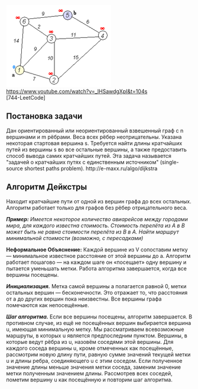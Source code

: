 ![](Dijkstra_Animation.gif)  
https://www.youtube.com/watch?v=_lHSawdgXpI&t=104s  
[744-LeetCode]  
<h2>Постановка задачи</h2>  
Дан ориентированный или неориентированный взвешенный граф с n вершинами и m рёбрами. 
Веса всех рёбер неотрицательны. Указана некоторая стартовая вершина s. Требуется 
найти длины кратчайших путей из вершины s во все остальные вершины, а также предоставить 
способ вывода самих кратчайших путей.
Эта задача называется "задачей о кратчайших путях с единственным источником" 
(single-source shortest paths problem).
http://e-maxx.ru/algo/dijkstra

<h2>Алгоритм Дейкстры</h2>

Находит кратчайшие пути от одной из вершин графа до всех остальных.
Алгоритм работает только для графов без рёбер отрицательного веса.

***Пример:**
Имеется некоторое количество авиарейсов между городами мира, для каждого известна стоимость. 
Стоимость перелёта из A в B может быть не равна стоимости перелёта из B в A. 
Найти маршрут минимальной стоимости (возможно, с пересадками)*


**Неформальное Объяснение:**
Каждой вершине из V сопоставим метку — минимальное известное расстояние от этой вершины до a.
Алгоритм работает пошагово — на каждом шаге он «посещает» одну вершину и пытается уменьшать метки.
Работа алгоритма завершается, когда все вершины посещены.

***Инициализация.***
Метка самой вершины a полагается равной 0, метки остальных вершин — бесконечности.
Это отражает то, что расстояния от a до других вершин пока неизвестны.
Все вершины графа помечаются как непосещённые.

***Шаг алгоритма.***
Если все вершины посещены, алгоритм завершается.
В противном случае, из ещё не посещённых вершин выбирается вершина u, имеющая минимальную метку.
Мы рассматриваем всевозможные маршруты, в которых u является предпоследним пунктом. 
Вершины, в которые ведут рёбра из u, назовём соседями этой вершины. 
Для каждого соседа вершины u, кроме отмеченных как посещённые, рассмотрим новую длину пути, 
равную сумме значений текущей метки u и длины ребра, соединяющего u с этим соседом.
Если полученное значение длины меньше значения метки соседа, заменим значение метки 
полученным значением длины. 
Рассмотрев всех соседей, пометим вершину u как посещённую и повторим шаг алгоритма.